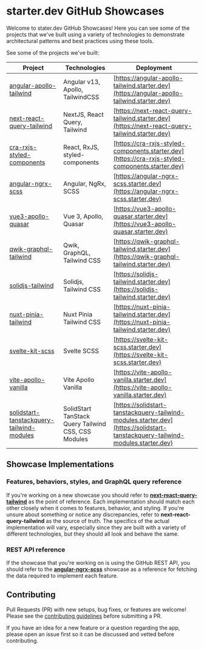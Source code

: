 # starter.dev GitHub Showcases

Welcome to stater.dev GitHub Showcases! Here you can see some of the projects that we've built using a variety of technologies to demonstrate architectural patterns and best practices using these tools.

See some of the projects we've built:

| Project                                                   | Technologies                     | Deployment                                                                                       |
| --------------------------------------------------------- | -------------------------------- | ------------------------------------------------------------------------------------------------ |
| [angular-apollo-tailwind](/angular-apollo-tailwind)       | Angular v13, Apollo, TailwindCSS | [https://angular-apollo-tailwind.starter.dev](https://angular-apollo-tailwind.starter.dev)       |
| [next-react-query-tailwind](/next-react-query-tailwind)   | NextJS, React Query, Tailwind    | [https://next-react-query-tailwind.starter.dev](https://next-react-query-tailwind.starter.dev)   |
| [cra-rxjs-styled-components](/cra-rxjs-styled-components) | React, RxJS, styled-components   | [https://cra-rxjs-styled-components.starter.dev](https://cra-rxjs-styled-components.starter.dev) |
| [angular-ngrx-scss](/angular-ngrx-scss)                   | Angular, NgRx, SCSS              | [https://angular-ngrx-scss.starter.dev](https://angular-ngrx-scss.starter.dev)                   |
| [vue3-apollo-quasar](/vue3-apollo-quasar)                 | Vue 3, Apollo, Quasar            | [https://vue3-apollo-quasar.starter.dev](https://vue3-apollo-quasar.starter.dev)                 |
| [qwik-graphql-tailwind](/qwik-graphql-tailwind)           | Qwik, GraphQL, Tailwind CSS      | [https://qwik-graphql-tailwind.starter.dev](https://qwik-graphql-tailwind.starter.dev)           |
| [solidjs-tailwind](/solidjs-tailwind)                     | Solidjs, Tailwind CSS            | [https://solidjs-tailwind.starter.dev](https://solidjs-tailwind.starter.dev)                     |
| [nuxt-pinia-tailwind](/nuxt-pinia-tailwind)               | Nuxt Pinia Tailwind CSS          | [https://nuxt-pinia-tailwind.starter.dev](https://nuxt-pinia-tailwind.starter.dev)               |
| [svelte-kit-scss](/svelte-kit-scss)                       | Svelte SCSS                      | [https://svelte-kit-scss.starter.dev](https://svelte-kit-scss.starter.dev)                       |
| [vite-apollo-vanilla](/vite-apollo-vanilla)               | Vite Apollo Vanilla              | [https://vite-apollo-vanilla.starter.dev](https://vite-apollo-vanilla.starter.dev)               |
| [solidstart-tanstackquery-tailwind-modules](/solidstart-tanstackquery-tailwind-modules) | SolidStart TanStack Query Tailwind CSS, CSS Modules       | [https://solidstart-tanstackquery-tailwind-modules.starter.dev](https://solidstart-tanstackquery-tailwind-modules.starter.dev) |


## Showcase Implementations

### Features, behaviors, styles, and GraphQL query reference

If you're working on a new showcase you should refer to **[next-react-query-tailwind](/next-react-query-tailwind)** as the point of reference. Each implementation should
match each other closely when it comes to features, behavior, and styling. If you're unsure about something or notice any discrepancies, refer to **next-react-query-tailwind** as the source of truth. The specifics of the actual implementation will vary, especially since they are built with a variety of different technologies, but they should all look and behave the same.

### REST API reference

If the showcase that you're working on is using the GitHub REST API, you should refer
to the **[angular-ngrx-scss](./angular-ngrx-scss)** showcase as a reference for fetching the data required to implement each feature.

## Contributing

Pull Requests (PR) with new setups, bug fixes, or features are welcome! Please see the [contributing guidelines](./CONTRIBUTING.md) before submitting a PR.

If you have an idea for a new feature or a question regarding the app, please open an issue first so it can be discussed and vetted before contributing.
